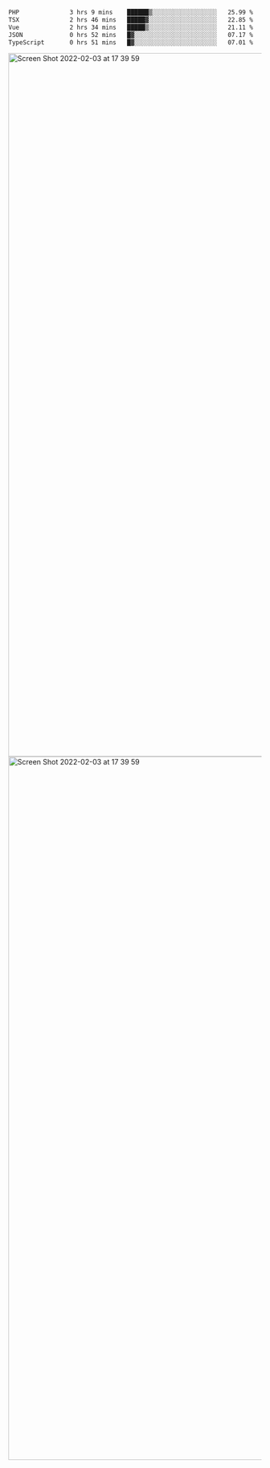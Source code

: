 <!--START_SECTION:waka-->

```txt
PHP              3 hrs 9 mins    ██████▒░░░░░░░░░░░░░░░░░░   25.99 %
TSX              2 hrs 46 mins   █████▓░░░░░░░░░░░░░░░░░░░   22.85 %
Vue              2 hrs 34 mins   █████▒░░░░░░░░░░░░░░░░░░░   21.11 %
JSON             0 hrs 52 mins   █▓░░░░░░░░░░░░░░░░░░░░░░░   07.17 %
TypeScript       0 hrs 51 mins   █▓░░░░░░░░░░░░░░░░░░░░░░░   07.01 %
```

<!--END_SECTION:waka-->

<img width="1400" alt="Screen Shot 2022-02-03 at 17 39 59" src="https://user-images.githubusercontent.com/45716542/152387304-f2b60485-53a6-4f4b-a818-5cefb1b0c0ae.png">
<img width="1400" alt="Screen Shot 2022-02-03 at 17 39 59" src="https://user-images.githubusercontent.com/45716542/152387273-ea5cdf21-2a45-44da-8bef-00c1763b1d42.png">
